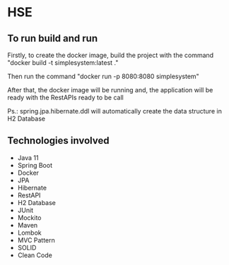 # HSE

## To run build and run

Firstly, to create the docker image, build the project with the command "docker build -t simplesystem:latest ."

Then run the command "docker run -p 8080:8080 simplesystem"

After that, the docker image will be running and, the application will be ready with the RestAPIs ready to be call

Ps.: spring.jpa.hibernate.ddl will automatically create the data structure in H2 Database

## Technologies involved

- Java 11
- Spring Boot
- Docker
- JPA
- Hibernate
- RestAPI
- H2 Database
- JUnit
- Mockito
- Maven
- Lombok
- MVC Pattern
- SOLID
- Clean Code